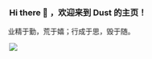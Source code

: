 ### Hi there 👋 ，欢迎来到 Dust 的主页！

<style>
    .scrolling-text {
        white-space: nowrap;
        overflow: hidden;
        animation: scroll-left 10s linear infinite;
    }

    @keyframes scroll-left {
        0% {
            transform: translateX(0%);
        }
        100% {
            transform: translateX(-100%);
        }
    }
</style>

<div class="scrolling-text">
业精于勤，荒于嬉；行成于思，毁于随。
</div>


![](https://komarev.com/ghpvc/?username=1619513467&color=brightgreen)



<!--
**1619513467/1619513467** is a ✨ _special_ ✨ repository because its `README.md` (this file) appears on your GitHub profile.

Here are some ideas to get you started:

- 🔭 I’m currently working on ...
- 🌱 I’m currently learning ...
- 👯 I’m looking to collaborate on ...
- 🤔 I’m looking for help with ...
- 💬 Ask me about ...
- 📫 How to reach me: ...
- 😄 Pronouns: ...
- ⚡ Fun fact: ...
-->
